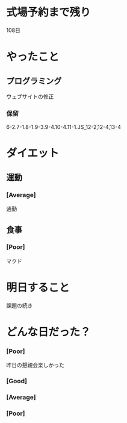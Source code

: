 # 式場予約まで残り

108日

# やったこと

## プログラミング

ウェブサイトの修正

### 保留
6-2.7-1.8-1.9-3.9-4.10-4.11-1.JS_12-2,12-4,13-4

# ダイエット

## 運動 

### [Average]

通勤

## 食事

### [Poor]

マクド

# 明日すること

課題の続き

# どんな日だった？

### [Poor]

昨日の懇親会楽しかった

### [Good]
### [Average]
### [Poor]
